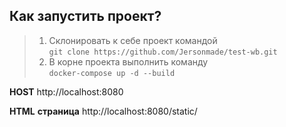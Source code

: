 ## Как запустить проект?
>1. Склонировать к себе проект командой <br>
    `git clone https://github.com/Jersonmade/test-wb.git`
>2. В корне проекта выполнить команду <br>
    `docker-compose up -d --build`

__HOST__ http://localhost:8080

__HTML__ __страница__  http://localhost:8080/static/
